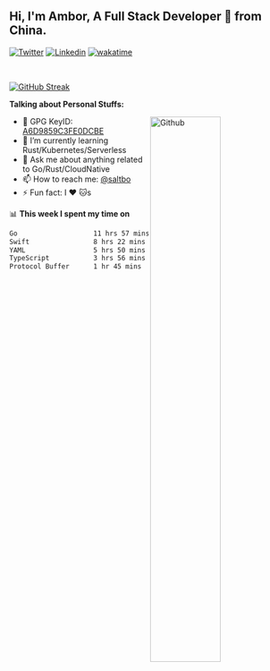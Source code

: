 ## Hi, I'm Ambor, A Full Stack Developer 🚀 from China.

[![Twitter](https://img.shields.io/badge/-saltbo-1ca0f1?style=flat&logo=twitter&logoColor=white)](https://twitter.com/rdsaltbo)
[![Linkedin](https://img.shields.io/badge/-saltbo-blue?style=flat&logo=Linkedin&logoColor=white)](https://www.linkedin.com/in/saltbo/)
[![wakatime](https://wakatime.com/badge/user/f82b1c77-faab-48cd-aef5-a12c0aff104b.svg)](https://wakatime.com/@f82b1c77-faab-48cd-aef5-a12c0aff104b)

&nbsp;  

[![GitHub Streak](https://streak-stats.demolab.com/?user=saltbo&hide_border=true&date_format=M%20j%5B%2C%20Y%5D)](https://git.io/streak-stats)


**Talking about Personal Stuffs:**
<!-- Any image aligned to the right. Beware the width  -->
<img width="50%" align="right" alt="Github" src="https://raw.githubusercontent.com/saltbo/saltbo/master/images/git-header.svg" />

- 🤘 GPG KeyID: [A6D9859C3FE0DCBE](https://saltbo.cn/pgp_keys.asc)
- 🌱 I’m currently learning Rust/Kubernetes/Serverless
- 💬 Ask me about anything related to Go/Rust/CloudNative
- 📫 How to reach me: [@saltbo](https://t.me/saltbo)
- ⚡ Fun fact: I :heart: :cat:s


📊 **This week I spent my time on**
<!--START_SECTION:waka-->

```txt
Go                   11 hrs 57 mins  ███████▓░░░░░░░░░░░░░░░░░   31.12 %
Swift                8 hrs 22 mins   █████▒░░░░░░░░░░░░░░░░░░░   21.79 %
YAML                 5 hrs 50 mins   ███▓░░░░░░░░░░░░░░░░░░░░░   15.19 %
TypeScript           3 hrs 56 mins   ██▓░░░░░░░░░░░░░░░░░░░░░░   10.27 %
Protocol Buffer      1 hr 45 mins    █░░░░░░░░░░░░░░░░░░░░░░░░   04.56 %
```

<!--END_SECTION:waka-->
